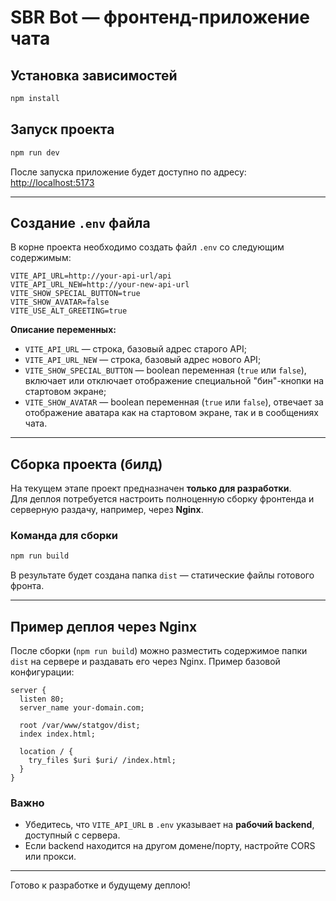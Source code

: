 # SBR Bot — фронтенд-приложение чата

## Установка зависимостей

```bash
npm install
```

## Запуск проекта

```bash
npm run dev
```

После запуска приложение будет доступно по адресу:  
[http://localhost:5173](http://localhost:5173)

---

## Создание `.env` файла

В корне проекта необходимо создать файл `.env` со следующим содержимым:

```env
VITE_API_URL=http://your-api-url/api
VITE_API_URL_NEW=http://your-new-api-url
VITE_SHOW_SPECIAL_BUTTON=true
VITE_SHOW_AVATAR=false
VITE_USE_ALT_GREETING=true
```

**Описание переменных:**

-  `VITE_API_URL` — строка, базовый адрес старого API;
-  `VITE_API_URL_NEW` — строка, базовый адрес нового API;
-  `VITE_SHOW_SPECIAL_BUTTON` — boolean переменная (`true` или `false`), включает или отключает отображение специальной "бин"-кнопки на стартовом экране;
-  `VITE_SHOW_AVATAR` — boolean переменная (`true` или `false`), отвечает за отображение аватара как на стартовом экране, так и в сообщениях чата.

---

## Сборка проекта (билд)

На текущем этапе проект предназначен **только для разработки**.  
Для деплоя потребуется настроить полноценную сборку фронтенда и серверную раздачу, например, через **Nginx**.

### Команда для сборки

```bash
npm run build
```

В результате будет создана папка `dist` — статические файлы готового фронта.

---

## Пример деплоя через Nginx

После сборки (`npm run build`) можно разместить содержимое папки `dist` на сервере и раздавать его через Nginx. Пример базовой конфигурации:

```nginx
server {
  listen 80;
  server_name your-domain.com;

  root /var/www/statgov/dist;
  index index.html;

  location / {
    try_files $uri $uri/ /index.html;
  }
}
```

### Важно

-  Убедитесь, что `VITE_API_URL` в `.env` указывает на **рабочий backend**, доступный с сервера.
-  Если backend находится на другом домене/порту, настройте CORS или прокси.

---

Готово к разработке и будущему деплою!
